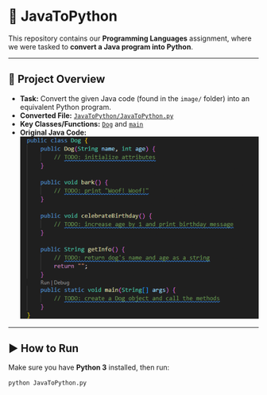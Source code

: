 # 🐍 JavaToPython

This repository contains our **Programming Languages** assignment, where we were tasked to **convert a Java program into Python**.

---

## 📁 Project Overview

- **Task:** Convert the given Java code (found in the `image/` folder) into an equivalent Python program.  
- **Converted File:** [`JavaToPython/JavaToPython.py`](JavaToPython/JavaToPython.py)  
- **Key Classes/Functions:** [`Dog`](JavaToPython/JavaToPython.py) and [`main`](JavaToPython/JavaToPython.py)  
- **Original Java Code:**  
  ![Java Code Snippet](image/JavaSnippet.png)

---

## ▶️ How to Run

Make sure you have **Python 3** installed, then run:

```bash
python JavaToPython.py
